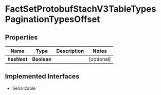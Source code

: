 

# FactSetProtobufStachV3TableTypesPaginationTypesOffset


## Properties

Name | Type | Description | Notes
------------ | ------------- | ------------- | -------------
**hasNext** | **Boolean** |  |  [optional]


## Implemented Interfaces

* Serializable


